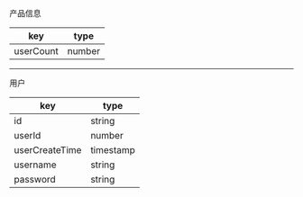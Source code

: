 产品信息

| key       | type   |
| --------- | ------ |
| userCount | number |

---

用户

| key            | type      |
| -------------- | --------- |
| id             | string    |
| userId         | number    |
| userCreateTime | timestamp |
| username       | string    |
| password       | string    |
